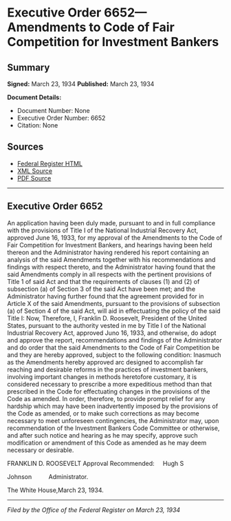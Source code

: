 # Executive Order 6652—Amendments to Code of Fair Competition for Investment Bankers

## Summary

**Signed:** March 23, 1934
**Published:** March 23, 1934

**Document Details:**
- Document Number: None
- Executive Order Number: 6652
- Citation: None

## Sources
- [Federal Register HTML](https://www.presidency.ucsb.edu/documents/executive-order-6652-amendments-code-fair-competition-for-investment-bankers)
- [XML Source](None)
- [PDF Source](None)

---

## Executive Order 6652

An application having been duly made, pursuant to and in full compliance with the provisions of Title I of the National Industrial Recovery Act, approved June 16, 1933, for my approval of the Amendments to the Code of Fair Competition for Investment Bankers, and hearings having been held thereon and the Administrator having rendered his report containing an analysis of the said Amendments together with his recommendations and findings with respect thereto, and the Administrator having found that the said Amendments comply in all respects with the pertinent provisions of Title 1 of said Act and that the requirements of clauses (1) and (2) of subsection (a) of Section 3 of the said Act have been met; and the Administrator having further found that the agreement provided for in Article X of the said Amendments, pursuant to the provisions of subsection (a) of Section 4 of the said Act, will aid in effectuating the policy of the said Title I:
Now, Therefore, I, Franklin D. Roosevelt, President of the United States, pursuant to the authority vested in me by Title I of the National Industrial Recovery Act, approved Juno 16, 1933, and otherwise, do adopt and approve the report, recommendations and findings of the Administrator and do order that the said Amendments to the Code of Fair Competition be and they are hereby approved, subject to the following condition:
Inasmuch as the Amendments hereby approved arc designed to accomplish far reaching and desirable reforms in the practices of investment bankers, involving important changes in methods heretofore customary, it is considered necessary to prescribe a more expeditious method than that prescribed in the Code for effectuating changes in the provisions of the Code as amended. In order, therefore, to provide prompt relief for any hardship which may have been inadvertently imposed by the provisions of the Code as amended, or to make such corrections as may become necessary to meet unforeseen contingencies, the Administrator may, upon recommendation of the Investment Bankers Code Committee or otherwise, and after such notice and hearing as he may specify, approve such modification or amendment of this Code as amended as he may deem necessary or desirable.

FRANKLIN D. ROOSEVELT
Approval Recommended:     Hugh S 

Johnson          Administrator.

The White House,March 23, 1934.

---

*Filed by the Office of the Federal Register on March 23, 1934*
